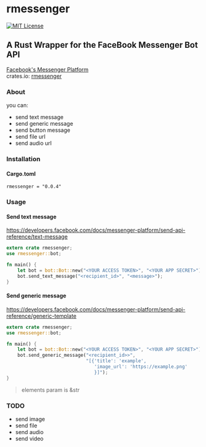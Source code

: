 # rmessenger
[![MIT License](http://img.shields.io/badge/license-MIT-blue.svg?style=flat)](LICENSE)  

## A Rust Wrapper for the FaceBook Messenger Bot API
[Facebook's Messenger Platform](https://developers.facebook.com/docs/messenger-platform)  
crates.io: [rmessenger](https://crates.io/crates/rmessenger)

### About
you can:
- send text message
- send generic message
- send button message
- send file url
- send audio url

### Installation

#### Cargo.toml
```
rmessenger = "0.0.4"
```

### Usage

#### Send text message
https://developers.facebook.com/docs/messenger-platform/send-api-reference/text-message

```rust
extern crate rmessenger;
use rmessenger::bot;

fn main() {
    let bot = bot::Bot::new("<YOUR ACCESS TOKEN>", "<YOUR APP SECRET>");
    bot.send_text_message("<recipient_id>", "<message>");
}
````

#### Send generic message
https://developers.facebook.com/docs/messenger-platform/send-api-reference/generic-template  

```rust
extern crate rmessenger;
use rmessenger::bot;

fn main() {
    let bot = bot::Bot::new("<YOUR ACCESS TOKEN>", "<YOUR APP SECRET>");
    bot.send_generic_message("<recipient_id>>",
                             "[{'title': 'example',
                                'image_url': 'https://example.png'
                                }]");
}
````

> elements param is &str

### TODO
- send image
- send file
- send audio
- send video
